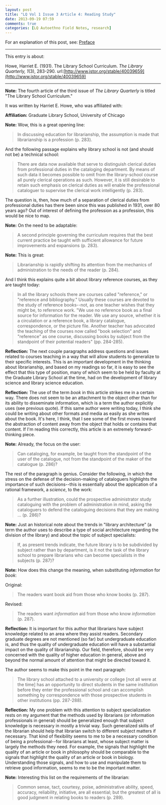 ```yaml
---
layout: post
title: "LQ Vol 1 Issue 3 Article 4: Reading Study"
date: 2013-09-19 07:59
comments: true
categories: [LQ Autoethno Field Notes, research]
---
```


For an explanation of this post, see:
[Preface](/blog/2013/08/14/lq-autoethnography-research-journal-preface/)

---

This entry is about:

Howe, Harriet E. (1931). The Library School Curriculum. *The
Library Quarterly, 1*(3), 283-290.
url:[http://www.jstor.org/stable/40039659](http://www.jstor.org/stable/40039659)

---

**Note:** The fourth article of the third issue of *The Library
Quarterly* is titled "The Library School Curriculum."

It was written by Harriet E. Howe, who was affiliated with:

**Affiliation:** Graduate Library School, University of Chicago

**Note:** Wow, this is a great opening line:

> In discussing education for librarianship, the assumption is
> made that librarianship is a profession (p. 283).

And the following passage explains why library school is not (and
should not be) a technical school:

> There are data now available that serve to distinguish clerical
> duties from professional duties in the cataloging department. By
> means of such data it becomes possible to omit from the
> library-school course all purely clerical operations as such.
> However, it is still desirable to retain such emphasis on
> clerical duties as will enable the professional cataloguer to
> supervise the clerical work intelligently (p. 283).

The question is, then, how much of a separation of clerical duties
from professional duties has there been since this was published
in 1931, over 80 years ago? Out of interest of defining the
profession as a profession, this would be nice to map.

**Note:** On the need to be adaptable:

> A second principle governing the curriculum requires that the
> best current practice be taught with sufficient allowance for
> future improvements and expansions (p. 283).

**Note:** This is great:

> Librarianship is rapidly shifting its attention from the
> mechanics of administration to the needs of the reader (p. 284).

And I think this explains quite a bit about library reference
courses, as they are taught today:

> In all the library schools there are courses called "reference,"
> or "reference and bibliography." Usually these courses are
> devoted to the study of reference books--not, as one teacher
> wishes that they might be, to reference work. "We use no
> reference book as a final source for information for the reader.
> We use any source, whether it is a circulation or a reference
> book, a library catalogue, correspondence, or the picture file.
> Another teacher has advocated the teaching of the courses now
> called "book selection" and "reference" as one course,
> discussing books by subject from the standpoint of their
> potential readers" (pp. 284-285).

**Reflection:** The next couple paragraphs address questions and
issues related to courses teaching in a way that will allow
students to generalize to their specific interests. This is an
important development in the thinking about librarianship, and
based on my readings so far, it is easy to see the effect that
this type of position, many of which seem to be held by faculty at
the Graduate Library School at the time, had on the development of
library science and library science education. 

**Reflection:** The use of the term *book* in this article strikes
me in a certain way. There does not seem to be an attachment to
the object other than for its ability to disseminate information,
which is a term the author explicitly uses (see previous quote).
If this same author were writing today, I think she could be
writing about other formats and media as easily as she writes
about the book.  It's here, I think, that I see some of the first
moves toward the abstraction of content away from the object that
holds or contains that content. If I'm reading this correctly,
this article is an extremely forward-thinking piece.

**Note:** Already, the focus on the user:

> Can cataloging, for example, be taught from the standpoint of
> the user of the catalogue, not from the standpoint of the maker
> of the catalogue (p. 286)?

The rest of the paragraph is genius. Consider the following, in
which the stress on the defense of the decision-making of
cataloguers highlights the importance of such decisions--this is
essentially about the application of a rational framework, a
*science*, to the work:

> As a further illustration, could the prospective administrator
> study cataloguing with the problem of administration in mind,
> asking the cataloguers to defend the cataloguing decisions that
> they are making ... (p. 286)?

**Note:** Just an historical note about the trends in "library
architecture" (a term the author uses to describe a type of social
architecture regarding the division of the library) and about the
topic of subject specialists:

> If, as present trends indicate, the future library is to be
> subdivided by subject rather than by department, is it not the
> task of the library school to prepare librarians who can become
> specialists in the subjects (p. 287)?

**Note:** How does this change the meaning, when substituting
*information* for *book*:

Original:

> The readers want book aid from those who know books (p. 287).

Revised:

> The readers want *information* aid from those who know
> *information* (p. 287).

**Reflection:** It is important for this author that librarians
have subject knowledge related to an area where they assist
readers. Secondary graduate degrees are not mentioned (so far) but
undergraduate education is, and thus the quality of undergraduate
education will have a substantial impact on the quality of
librarianship. Our field, therefore, should be very concerned with
the quality of higher education in general, above and beyond the
normal amount of attention that might be directed toward it.

The author seems to make this point in the next paragraph:

> The library school attached to a university or college [not all
> were at the time] has an opportunity to direct students in the
> same institution before they enter the professional school and
> can accomplish something by correspondence with those
> prospective students in other institutions (pp. 287-288).

**Reflection:** My one problem with this attention to subject
specialization rests on my argument that the methods used by
librarians (or information professionals in general) should be
generalized enough that subject knowledge is necessary in mostly a
trivial way. Such generalized skills of the librarian should help
that librarian switch to different subject matters if necessary.
That kind of flexibility seems to me to be a necessary condition
of being a professional--for librarians at least, whose subject
matter is largely the methods they need. For example, the signals
that highlight the quality of an article or book in philosophy
should be comparable to the signals that highlight the quality of
an article or book in biology. Understanding those signals, and
how to use and manipulate them to retrieve good information, seems
to me to be the important matter.

**Note:** Interesting this list on the requirements of the
librarian:

> Common sense, tact, courtesy, poise, administrative ability,
> speed, accuracy, reliability, initiative, are all essential; but
> the greatest of all is good judgment in relating books to
> readers (p. 289).
